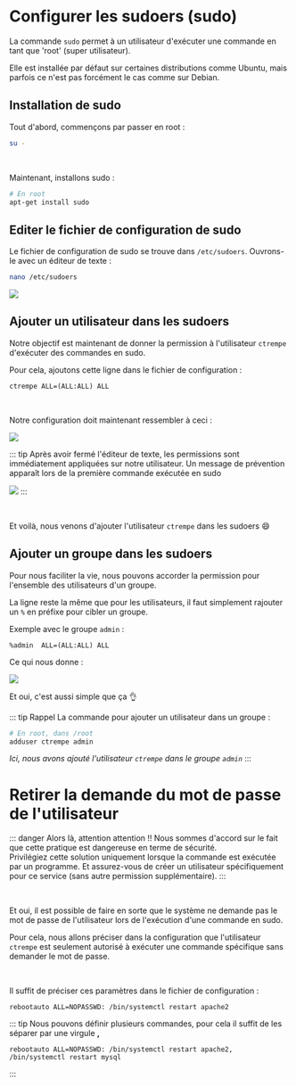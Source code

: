 # Configurer les sudoers (sudo)

La commande `sudo` permet à un utilisateur d'exécuter une commande en tant que 'root' (super utilisateur).

Elle est installée par défaut sur certaines distributions comme Ubuntu, mais parfois ce n'est pas forcément le cas comme sur Debian.

## Installation de sudo
Tout d'abord, commençons par passer en root :
```sh
su -
```

<br>

Maintenant, installons sudo :
```sh
# En root
apt-get install sudo
```

## Editer le fichier de configuration de sudo
Le fichier de configuration de sudo se trouve dans `/etc/sudoers`. Ouvrons-le avec un éditeur de texte :

```sh
nano /etc/sudoers
```

![](./assets_sudo/sudoersfile.png)


## Ajouter un utilisateur dans les sudoers
Notre objectif est maintenant de donner la permission à l'utilisateur `ctrempe` d'exécuter des commandes en sudo.

Pour cela, ajoutons cette ligne dans le fichier de configuration :
```
ctrempe ALL=(ALL:ALL) ALL
```

<br>

Notre configuration doit maintenant ressembler à ceci :


![](./assets_sudo/usersudoers.png)


::: tip
Après avoir fermé l'éditeur de texte, les permissions sont immédiatement appliquées sur notre utilisateur. Un message de prévention apparaît lors de la première commande exécutée en sudo

![](./assets_sudo/testsudo.png)
:::

<br>

Et voilà, nous venons d'ajouter l'utilisateur `ctrempe` dans les sudoers 😄


## Ajouter un groupe dans les sudoers
Pour nous faciliter la vie, nous pouvons accorder la permission pour l'ensemble des utilisateurs d'un groupe.

La ligne reste la même que pour les utilisateurs, il faut simplement rajouter un `%` en préfixe pour cibler un groupe.

Exemple avec le groupe `admin` :

```
%admin  ALL=(ALL:ALL) ALL
```

Ce qui nous donne :

![](./assets_sudo/groupsudoers.png)

Et oui, c'est aussi simple que ça 👌

::: tip Rappel
La commande pour ajouter un utilisateur dans un groupe :

```sh
# En root, dans /root
adduser ctrempe admin
```
*Ici, nous avons ajouté l'utilisateur `ctrempe` dans le groupe `admin`*
:::

# Retirer la demande du mot de passe de l'utilisateur

::: danger Alors là, attention attention !!
Nous sommes d'accord sur le fait que cette pratique est dangereuse en terme de sécurité.
<br>
Privilégiez cette solution uniquement lorsque la commande est exécutée par un programme. Et assurez-vous de créer un utilisateur spécifiquement pour ce service (sans autre permission supplémentaire).
:::

<br>

Et oui, il est possible de faire en sorte que le système ne demande pas le mot de passe de l'utilisateur lors de l'exécution d'une commande en sudo.

Pour cela, nous allons préciser dans la configuration que l'utilisateur `ctrempe` est seulement autorisé à exécuter une commande spécifique sans demander le mot de passe.

<br>

Il suffit de préciser ces paramètres dans le fichier de configuration :

```
rebootauto ALL=NOPASSWD: /bin/systemctl restart apache2
```

::: tip
Nous pouvons définir plusieurs commandes, pour cela il suffit de les séparer par une virgule **,**

```
rebootauto ALL=NOPASSWD: /bin/systemctl restart apache2, /bin/systemctl restart mysql
```
:::